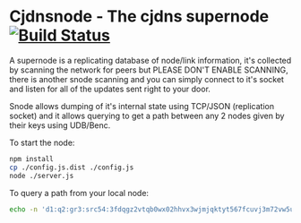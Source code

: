 # Cjdnsnode - The cjdns supernode [![Build Status](https://travis-ci.org/cjdelisle/cjdnsnode.svg?branch=master)](https://travis-ci.org/cjdelisle/cjdnsnode)

A supernode is a replicating database of node/link information, it's collected by scanning the
network for peers but PLEASE DON'T ENABLE SCANNING, there is another snode scanning and you can
simply connect to it's socket and listen for all of the updates sent right to your door.

Snode allows dumping of it's internal state using TCP/JSON (replication socket) and it allows
querying to get a path between any 2 nodes given by their keys using UDB/Benc.

To start the node:

```bash
npm install
cp ./config.js.dist ./config.js
node ./server.js
```

To query a path from your local node:

```bash
echo -n 'd1:q2:gr3:src54:3fdqgz2vtqb0wx02hhvx3wjmjqktyt567fcuvj3m72vw5u6ubu70.k3:tar54:1220u65349nljc5fwy1tyvm0j24bwgcj75rx09ukvd94vhg858b0.k4:txid4:abcde' | nc -u ::1 9001
```

